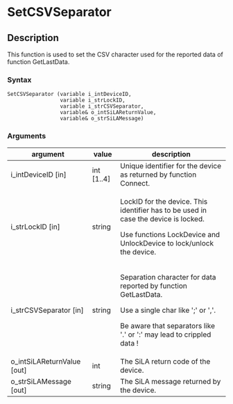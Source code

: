 # SetCSVSeparator

## Description

This function is used to set the CSV character used for the reported data of function GetLastData.

### Syntax

```
SetCSVSeparator (variable i_intDeviceID, 
                 variable i_strLockID, 
                 variable i_strCSVSeparator,
                 variable& o_intSiLAReturnValue, 
                 variable& o_strSiLAMessage)
```

### Arguments

| argument                     | value       | description                                                                                                                                                                                |
| ---------------------------- | ----------- | ------------------------------------------------------------------------------------------------------------------------------------------------------------------------------------------ |
| i\_intDeviceID \[in]         | int \[1..4] | Unique identifier for the device as returned by function Connect.                                                                                                                          |
| i\_strLockID \[in]           | string      | <p>LockID for the device. This identifier has to be used in case the device is locked.</p><p>Use functions LockDevice and UnlockDevice to lock/unlock the device.</p>                      |
| i\_strCSVSeparator \[in]     | string      | <p>Separation character for data reported by function GetLastData.</p><p>Use a single char like ';' or ','.</p><p>Be aware that separators like '.' or ':' may lead to crippled data !</p> |
| o\_intSiLAReturnValue \[out] | int         | The SiLA return code of the device.                                                                                                                                                        |
| o\_strSiLAMessage \[out]     | string      | The SiLA message returned by the device.                                                                                                                                                   |
